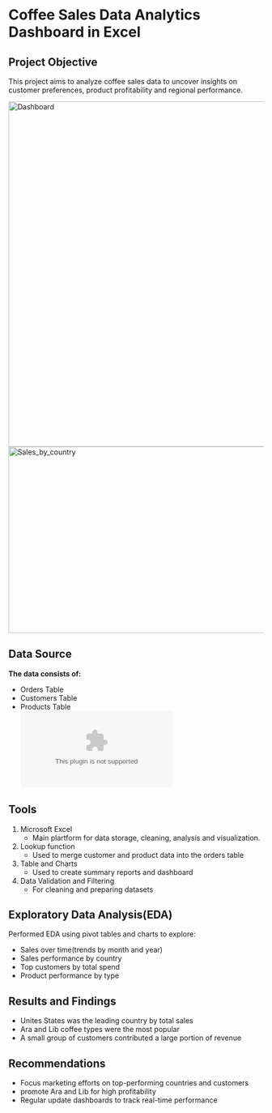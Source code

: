 # Coffee Sales Data Analytics Dashboard in Excel 

## Project Objective 

This project aims to analyze coffee sales data to uncover insights on customer preferences, product profitability and regional performance.

<img width="1390" height="682" alt="Dashboard" src="https://github.com/user-attachments/assets/852cfe23-533a-40be-94ad-67d29ce86d60" />
<img width="1391" height="368" alt="Sales_by_country" src="https://github.com/user-attachments/assets/4abe1314-dfdf-416d-9c7a-eae1c5829652" />


## Data Source 
**The data consists of:**
- Orders Table
- Customers Table
- Products Table  
   ![Download Dataset Here](https://github.com/Edulink-source/Coffee-sales-insights/blob/main/CoffeDataSet.xlsx)

## Tools

1. Microsoft Excel
    - Main plartform for data storage, cleaning, analysis and visualization.
2. Lookup function
    - Used to merge customer and product data into the orders table
3. Table and Charts
    - Used to create summary reports and dashboard
4. Data Validation and Filtering
    - For cleaning and preparing datasets

## Exploratory Data Analysis(EDA)

Performed EDA using pivot tables and charts to explore:

- Sales over time(trends by month and year)
- Sales performance by country
- Top customers by total spend
- Product performance by type

## Results and Findings

- Unites States was the leading country by total sales
- Ara and Lib coffee types were the most popular
- A small group of customers contributed a large portion of revenue

## Recommendations

- Focus marketing efforts on top-performing countries and customers
- promote Ara and Lib for high profitability
- Regular update dashboards to track real-time performance

